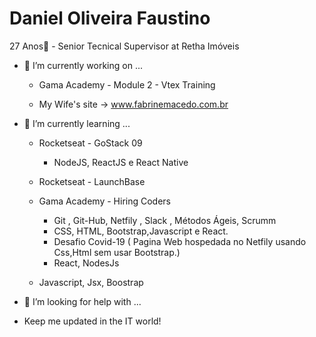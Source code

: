   # Daniel Oliveira Faustino
  
  27 Anos👋 - Senior Tecnical Supervisor at Retha Imóveis

- 🔭 I’m currently working on ...

   - Gama Academy - Module 2 - Vtex Training 
  
   - My Wife's site -> www.fabrinemacedo.com.br
   
- 🌱 I’m currently learning ...

  
  
  -  Rocketseat - GoStack 09
      -  NodeJS, ReactJS e React Native
      
  -  Rocketseat - LaunchBase
  
  -  Gama Academy - Hiring Coders
       - Git , Git-Hub, Netfily , Slack , Métodos Ágeis, Scrumm
       - CSS, HTML, Bootstrap,Javascript e React.
       - Desafio Covid-19 ( Pagina Web hospedada no Netfily usando Css,Html sem usar Bootstrap.)
       - React, NodesJs
  
  -  Javascript, Jsx, Boostrap 

- 🤔 I’m looking for help with ...

- Keep me updated in the IT world!


